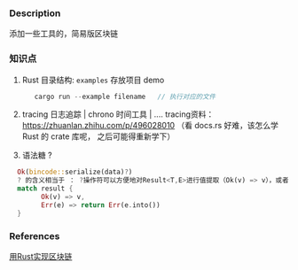 ### Description
添加一些工具的，简易版区块链

### 知识点

1. Rust 目录结构:  `examples` 存放项目 demo
   ```Rust
      cargo run --example filename   // 执行对应的文件
   ```

2. tracing 日志追踪 | chrono 时间工具 | ....
   tracing资料： https://zhuanlan.zhihu.com/p/496028010
   （看 docs.rs 好难，该怎么学 Rust 的 crate 库呢， 之后可能得重新学下）

3. 语法糖 ?

```Rust
  Ok(bincode::serialize(data)?) 
  ? 的含义相当于 ： ?操作符可以方便地对Result<T,E>进行值提取（Ok(v) => v），或者返回一个错误类型值，提前结束当前函数
  match result {
        Ok(v) => v,
        Err(e) => return Err(e.into())
  }
```



### References
[用Rust实现区块链](https://mp.weixin.qq.com/s?__biz=Mzg5MjA1ODYzNg==&mid=2247484460&idx=1&sn=b79b1051f40db383a2d2feb568cb3fe8&chksm=cfc2a94ff8b52059b2402785330133ce6a6734a3abcd3343c08154716acca5eb8369a4f4cd12&token=1912223334&lang=zh_CN#rd)